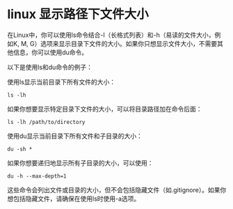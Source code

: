 # linux 显示路径下文件大小

在Linux中，你可以使用ls命令结合-l（长格式列表）和-h（易读的文件大小，例如K, M, G）选项来显示目录下文件的大小。如果你只想显示文件大小，不需要其他信息，你可以使用du命令。

以下是使用ls和du命令的例子：

使用ls显示当前目录下所有文件的大小：

```shell
ls -lh
```

如果你想要显示特定目录下文件的大小，可以将目录路径加在命令后面：

```shell
ls -lh /path/to/directory
```

使用du显示当前目录下所有文件和子目录的大小：

```shell
du -sh *
```

如果你想要递归地显示所有子目录的大小，可以使用：

```shell
du -h --max-depth=1
```

这些命令会列出文件或目录的大小，但不会包括隐藏文件（如.gitignore）。如果你想包括隐藏文件，请确保在使用ls时使用-a选项。
